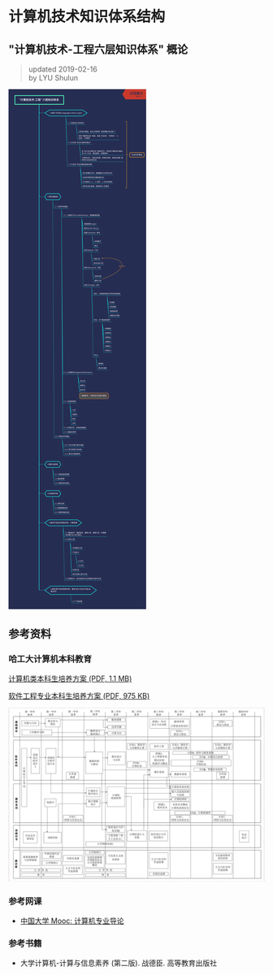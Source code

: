 # 计算机技术知识体系结构  

## "计算机技术-工程六层知识体系" 概论
> updated 2019-02-16  
> by LYU Shulun  

![计算机技术-工程六层知识体系](images/计算机技术-工程六层知识体系.png)

## 参考资料

### 哈工大计算机本科教育

[计算机类本科生培养方案 (PDF, 1.1 MB)](pdf-files/计算机类本科生培养方案.pdf)  

[软件工程专业本科生培养方案 (PDF, 975 KB)](pdf-files/软件工程专业本科生培养方案.pdf)

![哈工大本科课程体系示例图](images/HIT-CS-Courses.png)  


### 参考网课

* [中国大学 Mooc: 计算机专业导论](https://www.icourse163.org/course/HIT-437006#/info)  


### 参考书籍  

* 大学计算机-计算与信息素养 (第二版). 战德臣. 高等教育出版社  

